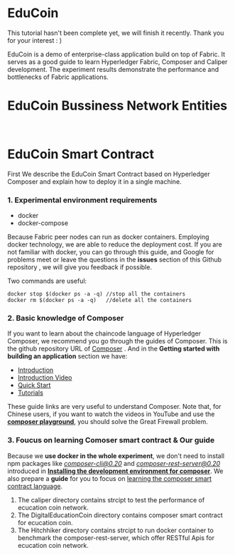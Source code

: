 # EduCoin
This tutorial hasn't been complete yet, we will finish it recently. Thank you for your interest : )



EduCoin is a demo of enterprise-class application build on top of Fabric. It serves as a good guide to learn Hyperledger Fabric, Composer and Caliper development. The experiment results demonstrate the performance and bottlenecks of Fabric applications.

# EduCoin Bussiness Network Entities

​                  



# EduCoin Smart Contract

First We describe the EduCoin Smart Contract based on Hyperledger Composer and explain how to deploy it in a single machine.

### 1. Experimental environment requirements

- docker
- docker-compose 

Because Fabric peer nodes can run as docker containers. Employing docker technology, we are able to reduce the deployment cost.  If you are not familiar with docker, you can go through this guide,  and Google for problems meet or leave the questions in the **issues** section of this Github repository , we will give you feedback if possible.

Two commands are useful:

```
docker stop $(docker ps -a -q) //stop all the containers
docker rm $(docker ps -a -q)   //delete all the containers
```

### 2. Basic knowledge of Composer

If you want to learn about the chaincode language of Hyperledger Composer, we recommend you go through the guides of Composer. This is the github repository URL of [Composer](https://github.com/hyperledger/composer) . And in the **Getting started with building an application** section we have:

- [Introduction](https://hyperledger.github.io/composer/latest/introduction/introduction.html)
- [Introduction Video](https://www.youtube.com/watch?v=fdFUsrsv5iw&t=23s)
- [Quick Start](https://hyperledger.github.io/composer/latest/installing/installing-index.html)
- [Tutorials](https://hyperledger.github.io/composer/latest/tutorials/tutorials.html)

These guide links are very useful to understand Composer. Note that, for Chinese users, if you want to watch the videos in YouTube and use the **[composer playground](https://composer-playground.mybluemix.net/)**,  you should solve the Great Firewall problem.

### 3. Foucus on learning Comoser smart contract & Our guide

Because we **use docker in the whole experiment**, we don't need to install npm packages like *composer-cli@0.20* and *composer-rest-server@0.20* introduced in **[Installing the development environment for composer](https://hyperledger.github.io/composer/latest/installing/development-tools.html/)**. We also prepare a **guide** for you to focus on [learning the composer smart contract language](https://github.com/lulinglingcufe/LearnComposer).





1. The caliper directory contains strcipt to test the performance of ecucation coin network.
2. The DigitalEducationCoin directory contains composer smart contract for ecucation coin.
3. The Hitchhiker directory contains strcipt to run docker container to benchmark the composer-rest-server,  which offer RESTful Apis for  ecucation coin network.

